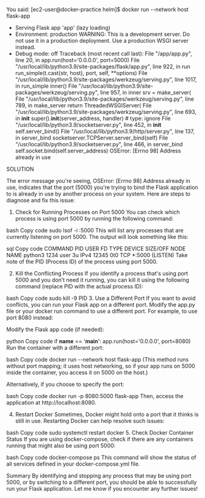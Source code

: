 
You said:
[ec2-user@docker-practice helm]$ docker run --network host flask-app
 * Serving Flask app 'app' (lazy loading)
 * Environment: production
   WARNING: This is a development server. Do not use it in a production deployment.
   Use a production WSGI server instead.
 * Debug mode: off
Traceback (most recent call last):
  File "/app/app.py", line 20, in <module>
    app.run(host='0.0.0.0', port=5000)
  File "/usr/local/lib/python3.9/site-packages/flask/app.py", line 922, in run
    run_simple(t.cast(str, host), port, self, **options)
  File "/usr/local/lib/python3.9/site-packages/werkzeug/serving.py", line 1017, in run_simple
    inner()
  File "/usr/local/lib/python3.9/site-packages/werkzeug/serving.py", line 957, in inner
    srv = make_server(
  File "/usr/local/lib/python3.9/site-packages/werkzeug/serving.py", line 789, in make_server
    return ThreadedWSGIServer(
  File "/usr/local/lib/python3.9/site-packages/werkzeug/serving.py", line 693, in __init__
    super().__init__(server_address, handler)  # type: ignore
  File "/usr/local/lib/python3.9/socketserver.py", line 452, in __init__
    self.server_bind()
  File "/usr/local/lib/python3.9/http/server.py", line 137, in server_bind
    socketserver.TCPServer.server_bind(self)
  File "/usr/local/lib/python3.9/socketserver.py", line 466, in server_bind
    self.socket.bind(self.server_address)
OSError: [Errno 98] Address already in use

SOLUTION

The error message you're seeing, OSError: [Errno 98] Address already in use, indicates that the port (5000) you're trying to bind the Flask application to is already in use by another process on your system. Here are steps to diagnose and fix this issue:

1. Check for Running Processes on Port 5000
You can check which process is using port 5000 by running the following command:

bash
Copy code
sudo lsof -i :5000
This will list any processes that are currently listening on port 5000. The output will look something like this:

sql
Copy code
COMMAND   PID USER   FD   TYPE DEVICE SIZE/OFF NODE NAME
python3  1234 user   3u  IPv4  12345      0t0  TCP *:5000 (LISTEN)
Take note of the PID (Process ID) of the process using port 5000.

2. Kill the Conflicting Process
If you identify a process that's using port 5000 and you don’t need it running, you can kill it using the following command (replace PID with the actual process ID):

bash
Copy code
sudo kill -9 PID
3. Use a Different Port
If you want to avoid conflicts, you can run your Flask app on a different port. Modify the app.py file or your docker run command to use a different port. For example, to use port 8080 instead:

Modify the Flask app code (if needed):

python
Copy code
if __name__ == '__main__':
    app.run(host='0.0.0.0', port=8080)
Run the container with a different port:

bash
Copy code
docker run --network host flask-app
(This method runs without port mapping; it uses host networking, so if your app runs on 5000 inside the container, you access it on 5000 on the host.)

Alternatively, if you choose to specify the port:

bash
Copy code
docker run -p 8080:5000 flask-app
Then, access the application at http://localhost:8080.

4. Restart Docker
Sometimes, Docker might hold onto a port that it thinks is still in use. Restarting Docker can help resolve such issues:

bash
Copy code
sudo systemctl restart docker
5. Check Docker Container Status
If you are using docker-compose, check if there are any containers running that might also be using port 5000:

bash
Copy code
docker-compose ps
This command will show the status of all services defined in your docker-compose.yml file.

Summary
By identifying and stopping any process that may be using port 5000, or by switching to a different port, you should be able to successfully run your Flask application. Let me know if you encounter any further issues!